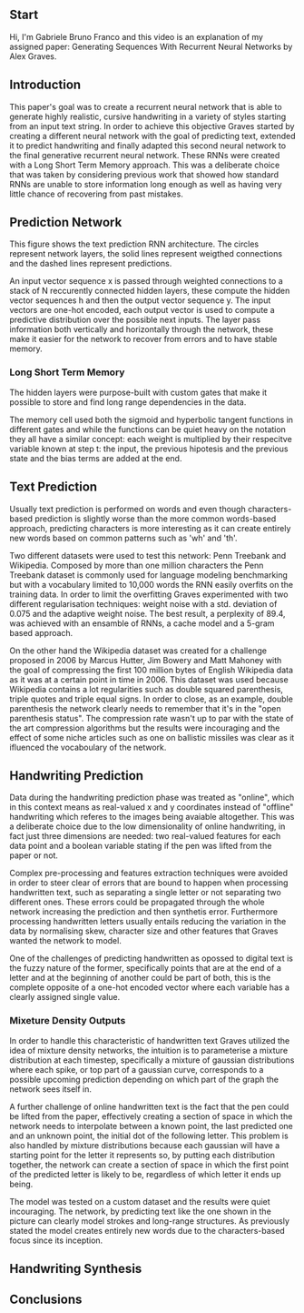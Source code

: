 ## Start

Hi, I'm Gabriele Bruno Franco and this video is an explanation of my assigned paper: Generating Sequences With Recurrent Neural Networks by Alex Graves.

## Introduction

This paper's goal was to create a recurrent neural network that is able to generate highly realistic, cursive handwriting in a variety of styles starting from an input text string.
In order to achieve this objective Graves started by creating a different neural network with the goal of predicting text, extended it to predict handwriting and finally adapted this second neural network to the final generative recurrent neural network. These RNNs were created with a Long Short Term Memory approach. This was a deliberate choice that was taken by considering previous work that showed how standard RNNs are unable to store information long enough as well as having very little chance of recovering from past mistakes.

## Prediction Network

This figure shows the text prediction RNN architecture. The circles represent network layers, the solid lines represent weigthed connections and the dashed lines represent predictions.

An input vector sequence x is passed through weighted connections to a stack of N reccurently connected hidden layers, these compute the hidden vector sequences h and then the output vector sequence y. The input vectors are one-hot encoded, each output vector is used to compute a predictive distribution over the possible next inputs.
The layer pass information both vertically and horizontally through the network, these make it easier for the network to recover from errors and to have stable memory.

### Long Short Term Memory

The hidden layers were purpose-built with custom gates that make it possible to store and find long range dependencies in the data.

The memory cell used both the sigmoid and hyperbolic tangent functions in different gates and while the functions can be quiet heavy on the notation they all have a similar concept: each weight is multiplied by their respecitve variable known at step t: the input, the previous hipotesis and the previous state and the bias terms are added at the end.

## Text Prediction

Usually text prediction is performed on words and even though characters-based prediction is  slightly worse than the more common words-based approach, predicting characters is more interesting as it can create entirely new words based on common patterns such as 'wh' and 'th'.

Two different datasets were used to test this network: Penn Treebank and Wikipedia.
Composed by more than one million characters the Penn Treebank dataset is commonly used for language modeling benchmarking but with a vocabulary limited to 10,000 words the RNN easily overfits on the training data. In order to limit the overfitting Graves experimented with two different regularisation techniques: weight noise with a std. deviation of 0.075 and the adaptive weight noise.
The best result, a perplexity of 89.4, was achieved with an ensamble of RNNs, a cache model and a 5-gram based approach.

On the other hand the Wikipedia dataset was created for a challenge proposed in 2006 by Marcus Hutter, Jim Bowery and Matt Mahoney with the goal of compressing the first 100 million bytes of English Wikipedia data as it was at a certain point in time in 2006. This dataset was used because Wikipedia contains a lot regularities such as double squared parenthesis, triple quotes and triple equal signs. In order to close, as an example, double parenthesis the network clearly needs to remember that it's in the "open parenthesis status".
The compression rate wasn't up to par with the state of the art compression algorithms but the results were incouraging and the effect of some niche articles such as one on ballistic missiles was clear as it ifluenced the vocaboulary of the network.

## Handwriting Prediction

Data during the handwriting prediction phase was treated as "online", which in this context means as real-valued x and y coordinates instead of "offline" handwriting which referes to the images being avaiable altogether. This was a deliberate choice due to the low dimensionality of online handwriting, in fact just three dimensions are needed: two real-valued features for each data point and a boolean variable stating if the pen was lifted from the paper or not.

Complex pre-processing and features extraction techniques were avoided in order to steer clear of errors that are bound to happen when processing handwritten text, such as separating a single letter or not separating two different ones. These errors could be propagated through the whole network increasing the prediction and then synthetis error. Furthermore processing handwritten letters usually entails reducing the variation in the data by normalising skew, character size and other features that Graves wanted the network to model.

One of the challenges of predicting handwritten as opossed to digital text is the fuzzy nature of the former, specifically points that are at the end of a letter and at the beginning of another could be part of both, this is the complete opposite of a one-hot encoded vector where each variable has a clearly assigned single value.

### Mixeture Density Outputs

In order to handle this characteristic of handwritten text Graves utilized the idea of mixture density networks, the intuition is to parameterise a mixture distribution at each timestep, specifically a mixture of gaussian distributions where each spike, or top part of a gaussian curve, corresponds to a possible upcoming prediction depending on which part of the graph the network sees itself in.

A further challenge of online handwritten text is the fact that the pen could be lifted from the paper, effectively creating a section of space in which the network needs to interpolate between a known point, the last predicted one and an unknown point, the initial dot of the following letter. This problem is also handled by mixture distributions because each gaussian will have a starting point for the letter it represents so, by putting each distribution together, the network can create a section of space in which the first point of the predicted letter is likely to be, regardless of which letter it ends up being.

The model was tested on a custom dataset and the results were quiet incouraging. The network, by predicting text like the one shown in the picture can clearly model strokes and long-range structures. As previously stated the model creates entirely new words due to the characters-based focus since its inception.

## Handwriting Synthesis



## Conclusions